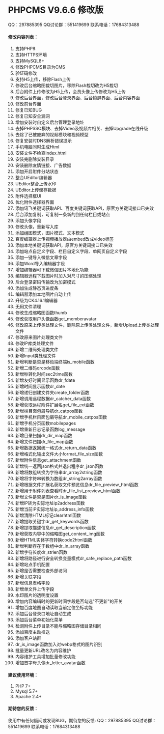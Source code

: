 # PHPCMS V9.6.6 修改版

QQ：297885395  QQ讨论群：551419699  联系电话：17684313488

#### 修改内容列表：

1. 支持PHP8
2. 支持HTTPS环境
3. 支持MySQL8+
4. 修改PHPCMS目录为CMS
5. 验证码修改
6. 支持H5上传，移除Flash上传
7. 修改后台缩略图裁切图片，移除Flash裁切改为H5裁切
8. 后台附件上传修改为H5上传，会员头像上传修改为H5上传
9. 修改后台界面，修改后台登录界面、后台锁屏界面、后台内容界面
10. 修改前台界面
11. 修复已知BUG
12. 修复已知安全漏洞
13. 增加安装时自定义后台管理登录地址
14. 去掉PHPSSO模块、去掉Video及视频库相关、去掉Upgrade在线升级
15. 去除了已被废弃的视频模块和视频模型
16. 修复安装时DNS解析错误提示
17. 手机电脑同时生成Html
18. 安装文件不检查index.html
19. 安装完删除安装目录
20. 安装删除友情链接、广告数据
21. 添加开启附件分站状态
22. 整合UEditor编辑器
23. UEditor整合上传水印
24. UEditor上传储存数据
25. 附件选择框UI
26. 优化附件选择器界面
27. 添加讯飞关键词获取API、百度关键词获取API，原官方关键词接口已失效
28. 后台添加复制，可复制一条新的到任何栏目或站点
29. 添加头像字段
30. 修改头像，重新写入库
31. 添加组图模式，图片模式、文本模式
32. 百度编辑器上传视频播放器由embed改成video标签
33. 添加本地关键词获取API，原官方关键词接口已失效
34. 添加站点自定义字段、栏目自定义字段、单网页自定义字段
35. 添加一键导入微信文章字段
36. 添加Word导入编辑器字段
37. 增加编辑器可下载微信图片本地化功能
38. 编辑器远程下载图片时加入对尺寸的压缩处理
39. 后台登录密码传输改为加密模式
40. 添加生成静态页进度条
41. 编辑器添加本地图片自动上传
42. 升级为CK4.16.1编辑器
43. 无用文件清理
44. 修改生成缩略图函数thumb
45. 修改获取用户头像函数get_memberavatar
46. 修改原来上传类处理文件，删除原上传类处理文件，新增Upload上传类处理文件
47. 修改原来图片处理类文件
48. 修改IP库类处理文件
49. 新增二维码处理类文件
50. 新增Input类处理文件
51. 新增判断是否是移动端终端is_mobile函数
52. 新增二维码qrcode函数
53. 新增秒转化时间sec2time函数
54. 新增友好时间显示函数dr_fdate
55. 新增时间显示函数dr_date
56. 新增递归创建文件夹create_folder函数
57. 新增调用远程数据dr_catcher_data函数
58. 新增获取远程附件扩展名get_file_ext函数
59. 新增栏目面包屑导航dr_catpos函数
60. 新增手机栏目面包屑导航dr_mobile_catpos函数
61. 新增手机分页函数mobilepages
62. 新增重新日志记录函数log_message
63. 新增目录扫描dr_dir_map函数
64. 新增文件扫描dr_file_map函数
65. 新增数据返回统一格式dr_return_data函数
66. 新增格式化输出文件大小format_file_size函数
67. 新增附件信息get_attachment函数
68. 新增统一返回json格式并退出程序dr_json函数
69. 新增将数组转换为字符串dr_array2string函数
70. 新增将字符串转换为数组dr_string2array函数
71. 新增根据文件扩展名获取文件预览信息dr_file_preview_html函数
72. 新增用于附件列表查看时dr_file_list_preview_html函数
73. 新增文件是否是图片dr_is_image函数
74. 新增IP转为实际地址ip2address函数
75. 新增当前IP实际地址ip_address_info函数
76. 新增清除HTML标记clearhtml函数
77. 新增提取关键字dr_get_keywords函数
78. 新增提取描述信息dr_get_description函数
79. 新增获取内容中的缩略图get_content_img函数
80. 新增HTML实体字符转换code2html函数
81. 新增判断存在于数组中dr_in_array函数
82. 新增字符长度dr_strlen函数
83. 新增将路径进行安全转换变量模式dr_safe_replace_path函数
84. 新增站点手机配置
85. 新增是否需要检查外部访问
86. 新增关联字段
87. 新增信息表格字段
88. 新增单文件上传字段
89. 水印图片的透明度设置
90. 增加内容编辑时的更新时间字段是否勾选"不更新"的开关
91. 增加百度地图自动读取当前定位坐标功能
92. 添加后台登录口地址自动生成
93. 添加后台菜单初始化菜单
94. 检测附件上传目录不能与缩略图存储目录相同
95. 添加百度主动推送
96. 添加客户站群
97. dr_is_image函数加入对webp格式的图片识别
98. 批量更新URL改名为内容维护
99. 内容维护工具增加批量修改功能
100. 增加首字母头像dr_letter_avatar函数

#### 建议使用环境：

1. PHP 7+
2. Mysql 5.7+
3. Apache 2.4+

#### 期待您的反馈：

使用中有任何疑问或发现BUG，期待您的反馈:
QQ：297885395  QQ讨论群：551419699  联系电话：17684313488
